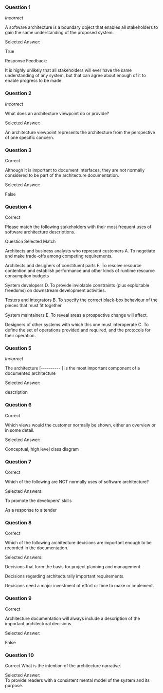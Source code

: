 ### Question 1

*Incorrect*

A software architecture is a boundary object that enables all stakeholders to gain the same understanding of the proposed system.

Selected Answer:	

True

Response Feedback:	

It is highly unlikely that all stakeholders will ever have the same understanding of any system, but that can agree about enough of it to enable progress to be made.

### Question 2

*Incorrect*

What does an architecture viewpoint do or provide?

Selected Answer:	

An architecture viewpoint represents the architecture from the perspective of one specific concern.

### Question 3

Correct

Although it is important to document interfaces, they are not normally considered to be part of the architecture documentation.

Selected Answer:	

False

### Question 4

Correct

Please match the following stakeholders with their most frequent uses of software architecture descriptions.

Question	Selected Match

Architects and business analysts who represent customers
A. 
To negotiate and make trade-offs among competing requirements.

Architects and designers of constituent parts
F. 
To resolve resource contention and establish performance and other kinds of runtime resource consumption budgets

System developers
D. 
To provide inviolable constraints (plus exploitable freedoms) on downstream development activities.

Testers and integrators
B. 
To specify the correct black-box behaviour of the pieces that  must ﬁt together

System maintainers
E. 
To reveal areas a prospective change will affect.

Designers of other systems with which this one must interoperate
C. 
To deﬁne the set of operations provided and required, and  the protocols for their operation.

### Question 5

*Incorrect*

The architecture [---------- ] is the most important component of a documented architecture

Selected Answer:

description

### Question 6

Correct

Which views would the customer normally be shown, either an overview or in some detail.

Selected Answer:	

Conceptual, high level class diagram

### Question 7

Correct	

Which of the following are NOT normally uses of software architecture?

Selected Answers:	

To promote the developers' skills

As a response to a tender

### Question 8

Correct	

Which of the following architecture decisions are important enough to be recorded in the documentation.

Selected Answers:	

Decisions that form the basis for project planning and management.

Decisions regarding architecturally important requirements.

Decisions need a major investment of effort or time to make or implement.

### Question 9

Correct	

Architecture documentation will always include a description of the important architectural decisions.

Selected Answer:	

False

### Question 10

Correct	
What is the intention of the architecture narrative.

Selected Answer:	
To provide readers with a consistent mental model of the system and its purpose.

